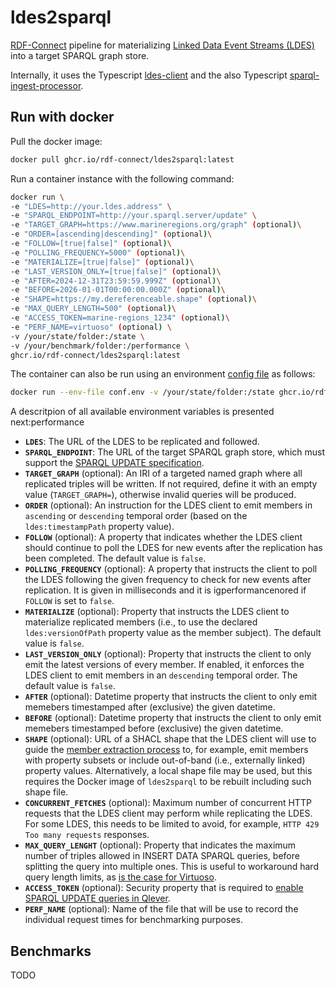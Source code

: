 # ldes2sparql

[RDF-Connect](https://rdf-connect.github.io/) pipeline for materializing [Linked Data Event Streams (LDES)](https://w3id.org/ldes/specification) into a target SPARQL graph store.

Internally, it uses the Typescript [ldes-client](https://github.com/rdf-connect/ldes-client) and the also Typescript [sparql-ingest-processor](https://github.com/rdf-connect/sparql-ingest-processor-ts).  

## Run with docker

Pull the docker image:
```bash
docker pull ghcr.io/rdf-connect/ldes2sparql:latest
```

Run a container instance with the following command:

```bash
docker run \
-e "LDES=http://your.ldes.address" \
-e "SPARQL_ENDPOINT=http://your.sparql.server/update" \
-e "TARGET_GRAPH=https://www.marineregions.org/graph" (optional)\
-e "ORDER=[ascending|descending]" (optional)\
-e "FOLLOW=[true|false]" (optional)\
-e "POLLING_FREQUENCY=5000" (optional)\
-e "MATERIALIZE=[true|false]" (optional)\
-e "LAST_VERSION_ONLY=[true|false]" (optional)\
-e "AFTER=2024-12-31T23:59:59.999Z" (optional)\
-e "BEFORE=2026-01-01T00:00:00.000Z" (optional)\
-e "SHAPE=https://my.dereferenceable.shape" (optional)\
-e "MAX_QUERY_LENGTH=500" (optional)\
-e "ACCESS_TOKEN=marine-regions_1234" (optional)\
-e "PERF_NAME=virtuoso" (optional) \
-v /your/state/folder:/state \
-v /your/benchmark/folder:/performance \
ghcr.io/rdf-connect/ldes2sparql:latest
```

The container can also be run using an environment [config file](https://github.com/rdf-connect/ldes2sparql/blob/main/conf.env) as follows:

```bash
docker run --env-file conf.env -v /your/state/folder:/state ghcr.io/rdf-connect/ldes2sparql:latest
```

A descritpion of all available environment variables is presented next:performance

- **`LDES`**: The URL of the LDES to be replicated and followed.
- **`SPARQL_ENDPOINT`**: The URL of the target SPARQL graph store, which must support the [SPARQL UPDATE specification](https://www.w3.org/TR/sparql11-update/).
- **`TARGET_GRAPH`** (optional): An IRI of a targeted named graph where all replicated triples will be written. If not required, define it with an empty value (`TARGET_GRAPH=`), otherwise invalid queries will be produced.
- **`ORDER`** (optional): An instruction for the LDES client to emit members in `ascending` or `descending` temporal order (based on the `ldes:timestampPath` property value).
- **`FOLLOW`** (optional): A property that indicates whether the LDES client should continue to poll the LDES for new events after the replication has been completed. The default value is `false`.
- **`POLLING_FREQUENCY`** (optional): A property that instructs the client to poll the LDES following the given frequency to check for new events after replication. It is given in milliseconds and it is igperformancenored if `FOLLOW` is set to `false`. 
- **`MATERIALIZE`** (optional): Property that instructs the LDES client to materialize replicated members (i.e., to use the declared `ldes:versionOfPath` property value as the member subject). The default value is `false`.
- **`LAST_VERSION_ONLY`** (optional): Property that instructs the client to only emit the latest versions of every member. If enabled, it enforces the LDES client to emit members in an `descending` temporal order. The default value is `false`.
- **`AFTER`** (optional): Datetime property that instructs the client to only emit memebers timestamped after (exclusive) the given datetime. 
- **`BEFORE`** (optional): Datetime property that instructs the client to only emit memebers timestamped before (exclusive) the given datetime.
- **`SHAPE`** (optional): URL of a SHACL shape that the LDES client will use to guide the [member extraction process](https://github.com/TREEcg/extract-cbd-shape) to, for example, emit members with property subsets or include out-of-band (i.e., externally linked) property values. Alternatively, a local shape file may be used, but this requires the Docker image of `ldes2sparql` to be rebuilt including such shape file.
- **`CONCURRENT_FETCHES`** (optional): Maximum number of concurrent HTTP requests that the LDES client may perform while replicating the LDES. For some LDES, this needs to be limited to avoid, for example, `HTTP 429 Too many requests` responses. 
- **`MAX_QUERY_LENGHT`** (optional): Property that indicates the maximum number of triples allowed in INSERT DATA SPARQL queries, before splitting the query into multiple ones. This is useful to workaround hard query length limits, as [is the case for Virtuoso](https://github.com/openlink/virtuoso-opensource/blob/develop/7/libsrc/Wi/sparql2sql.h#L1031).
- **`ACCESS_TOKEN`** (optional): Security property that is required to [enable SPARQL UPDATE queries in Qlever](https://github.com/ad-freiburg/qlever/blob/41864b6cc95e167e098ee7466af37ccc8a925723/src/engine/Server.cpp#L497).
- **`PERF_NAME`** (optional): Name of the file that will be use to record the individual request times for benchmarking purposes.

## Benchmarks

TODO